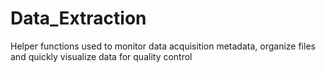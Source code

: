 # Data_Extraction
Helper functions used to monitor data acquisition metadata, organize files and quickly visualize data for quality control
